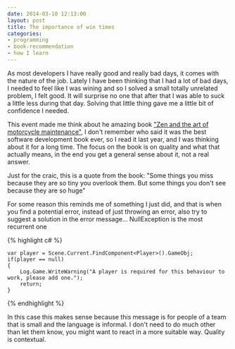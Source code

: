 ```yaml
---
date: 2014-03-10 12:13:00
layout: post
title: The importance of win times
categories:
- programming 
- book-recommendation
- how I learn
---
```


As most developers I have really good and really bad days, it comes with the nature of the job. Lately I have been thinking that I had a lot of bad days, I needed to feel like I was wining and so I solved a small totally unrelated problem, I felt good. It will surprise no one that after that I was able to suck a little less during that day. 
Solving that little thing gave me a little bit of confidence I needed. 

This event made me think about he amazing book ["Zen and the art of motorcycle maintenance"][aomm], I don't remember who said it was the best software development book ever, so I read it last year, and I was thinking about it for a long time. The focus on the book is on quality and what that actually means, in the end you get a general sense about it, not a real answer.

Just for the craic, this is a quote from the book: "Some things you miss because they are so tiny you overlook them. But some things you don't see because they are so huge"

For some reason this reminds me of something I just did, and that is when you find a potential error, instead of just throwing an error, also try to suggest a solution in the error message... NullException is the most recurrent one

{% highlight c# %} 

	var player = Scene.Current.FindComponent<Player>().GameObj;
	if(player == null)
	{
		Log.Game.WriteWarning("A player is required for this behaviour to work, please add one.");
		return;
	}

{% endhighlight %}

In this case this makes sense because this message is for people of a team that is small and the language is informal. I don't need to do much other than let them know, you might want to react in a more suitable way. Quality is contextual.


[aomm]:http://en.wikipedia.org/wiki/Zen_and_the_Art_of_Motorcycle_Maintenance